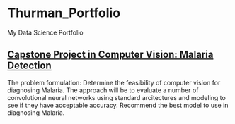 # Thurman_Portfolio
My Data Science Portfolio

## [**Capstone Project in Computer Vision: Malaria Detection**](https://github.com/Thurmos/Thurman_Portfolio/blob/main/Thurman_Falk_Notebook_Malaria_Detection_Full_Code.ipynb)

The problem formulation: Determine the feasibility of computer vision for diagnosing Malaria. The approach will be to evaluate a number of convolutional neural networks using standard arcitectures and modeling to see if they have acceptable accuracy. Recommend the best model to use in diagnosing Malaria. 
